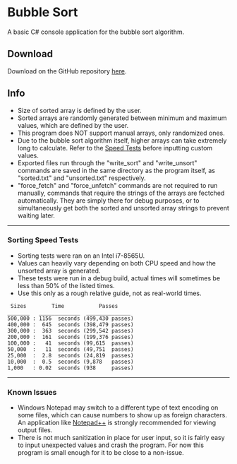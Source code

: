 # Bubble Sort
A basic C# console application for the bubble sort algorithm.

## Download
Download on the GitHub repository [here](https://github.com/LimitedLack/BubbleSort/blob/main/BubbleSort%20V1.exe).

## Info
- Size of sorted array is defined by the user.
- Sorted arrays are randomly generated between minimum and maximum values, which are defined by the user.
- This program does NOT support manual arrays, only randomized ones.
- Due to the bubble sort algorithm itself, higher arrays can take extremely long to calculate. Refer to the [Speed Tests](#sorting-speed-tests) before inputting custom values.
- Exported files run through the "write_sort" and "write_unsort" commands are saved in the same directory as the program itself, as "sorted.txt" and "unsorted.txt" respectively.
- "force_fetch" and "force_unfetch" commands are not required to run manually, commands that require the strings of the arrays are fectched automatically. They are simply there for debug purposes, or to simultaneously get both the sorted and unsorted array strings to prevent waiting later.

___

### Sorting Speed Tests
- Sorting tests were ran on an Intel i7-8565U.
- Values can heavily vary depending on both CPU speed and how the unsorted array is generated.
- These tests were run in a debug build, actual times will sometimes be less than 50% of the listed times.
- Use this only as a rough relative guide, not as real-world times.

```
 Sizes        Time           Passes
_______   _____________  ______________
500,000 : 1156  seconds (499,430 passes)
400,000 :  645  seconds (398,479 passes)
300,000 :  363  seconds (299,542 passes)
200,000 :  161  seconds (199,376 passes)
100,000 :   41  seconds (99,615  passes)
50,000  :   11  seconds (49,751  passes)
25,000  :  2.8  seconds (24,819  passes)
10,000  :  0.5  seconds (9,878   passes)
1,000   : 0.02  seconds (938     passes)
```
___

### Known Issues
- Windows Notepad may switch to a different type of text encoding on some files, which can cause numbers to show up as foreign characters. An application like [Notepad++](https://notepad-plus-plus.org/downloads/) is strongly recommended for viewing output files.
- There is not much sanitization in place for user input, so it is fairly easy to input unexpected values and crash the program. For now this program is small enough for it to be close to a non-issue.
